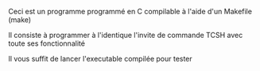 Ceci est un programme programmé en C compilable à l'aide d'un Makefile (make)

Il consiste à programmer à l'identique l'invite de commande TCSH avec toute ses fonctionnalité

Il vous suffit de lancer l'executable compilée pour tester